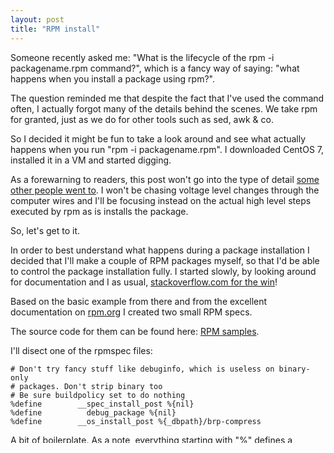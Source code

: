 ```yaml
--- 
layout: post 
title: "RPM install"
---
```


Someone recently asked me: "What is the lifecycle of the rpm -i packagename.rpm command?", which is a fancy way of saying: "what happens when you install a package using rpm?".

The question reminded me that despite the fact that I've used the command often, I actually forgot many of the details behind the scenes. We take rpm for granted, just as we do for other tools such as sed, awk & co.

So I decided it might be fun to take a look around and see what actually happens when you run "rpm -i packagename.rpm". I downloaded CentOS 7, installed it in a VM and started digging.

As a forewarning to readers, this post won't go into the type of detail [some other people went to](https://github.com/alex/what-happens-when). I won't be chasing voltage level changes through the computer wires and I'll be focusing instead on the actual high level steps executed by rpm as is installs the package.

So, let's get to it.

In order to best understand what happens during a package installation I decided that I'll make a couple of RPM packages myself, so that I'd be able to control the package installation fully. I started slowly, by looking around for documentation and I as usual, [stackoverflow.com for the win](http://stackoverflow.com/questions/880227/what-is-the-minimum-i-have-to-do-to-create-an-rpm-file)!

Based on the basic example from there and from the excellent documentation on [rpm.org](http://www.rpm.org/max-rpm/index.html) I created two small RPM specs.

The source code for them can be found here: [RPM samples](https://github.com/costincaraivan/rpmsample).

I'll disect one of the rpmspec files:

    # Don't try fancy stuff like debuginfo, which is useless on binary-only
    # packages. Don't strip binary too
    # Be sure buildpolicy set to do nothing
    %define        __spec_install_post %{nil}
    %define          debug_package %{nil}
    %define        __os_install_post %{_dbpath}/brp-compress

A bit of boilerplate. As a note, everything starting with "%" defines a rpmspec section, so it's important.

    Summary: A test dependency rpm package
    Name: testdependency
    Version: 1.0
    Release: 1
    License: MIT
    Group: Development/Tools
    SOURCE0 : %{name}-%{version}.tar.gz
    URL: http://blog.oblio360.com/

Package metadata. Out of these, name, version and release are important as they are actually used as variables throughout the spec.

    BuildRoot: %{_tmppath}/%{name}-%{version}-%{release}-root

Kind of self explanatory: RPM build root.

    %description
    %{summary}

Again, kind of self explanatory: package description/summary.

    %prep
    # Empty section

The [rpm build preparation phase/script](http://www.rpm.org/max-rpm/s1-rpm-inside-scripts.html).

    %build
    # Empty section.

The actual rpm build phase/script. In this case it doesn't do anything since the package isn't fancy.

     %clean
     rm -rf %{buildroot}

Build clean up.

    %pre
    echo 'Hello from the pre-install script.'

Pre-install script. This script is run just before the actual installation.

    %install
    rm -rf %{buildroot}
    mkdir -p  %{buildroot}

    # in builddir
    cp -a * %{buildroot}

Actual installation: copies all the files to their destination.

     %post
     echo 'Hello from the post-install script.'

Post install script. Run immediately after the installation.

     %preun
     echo 'Hello from the preun-install script'

Pre uninstall script.

     %postun
      echo 'Hello from the postun-install script'

Post uninstall script.


    %files
    %defattr(-,root,root,-)
    %config(noreplace) %{_sysconfdir}/%{name}/%{name}.conf
    %{_bindir}/*

Files included in the installation. This section uses [two RPM files directives](http://www.rpm.org/max-rpm/s1-rpm-inside-files-list-directives.html):

* deffattr defines file attributes: permissions and ownership; we keep the original permissions and set the ownership to root:root
* config marks the conf files as config files so that they get special treatment from RPM when installed

And the last bit:

    %changelog
    Tue Aug 23 2016 Oblio Point <oblio@oblio360.com> 1.0-1
    First Build

Human readable changelog.

The second spec looks much the same, except for the fact that it specificies this rpm as a dependency.

Now that we've gone through all this hard work to create two sample RPMs, let's see how the actuall installation looks like:

    sudo ./install.sh 
    Preparing packages...
    Hello from the pre-install script.
    testdependency-1.0-1.x86_64
    Hello from the post-install script.
    Hello from the pre-install script.
    testprogram-1.0-1.x86_64
    Hello from the post-install script.

So RPM:

* figured out the dependency order
* triggered the installation of these dependencies
* for each dependency:
  * ran the pre-install script
  * ran the installation
  * ran the post-installation script

To be honest, this was much more straightforward that I remembered it to be from the last time I dabbled in RPM building. Things do become more complex along the way, as you can see in this [wonderful article](http://www.ibm.com/developerworks/library/l-rpm2/):

1.    Run N's %pre script.
2.    Copy N's new files to the file system.
3.    Run N's %post script.
4.    Run all installation triggers (those marked %triggerin in other packages) set off by the installation of N.
5.    Execute all of N's installation triggers.
6.    Run all of n's uninstallation (%triggerun) triggers.
7.    Run all the uninstallation triggers (those found in other packages) set off by the uninstallation of n.
8.    Execute the %preun hook of n.
9.    Remove any files not overwritten by the install of N.
10.    Execute all the uninstallation triggers (%triggerpostun) found in n.

So there you have it, the whole shebang of running an RPM install!
